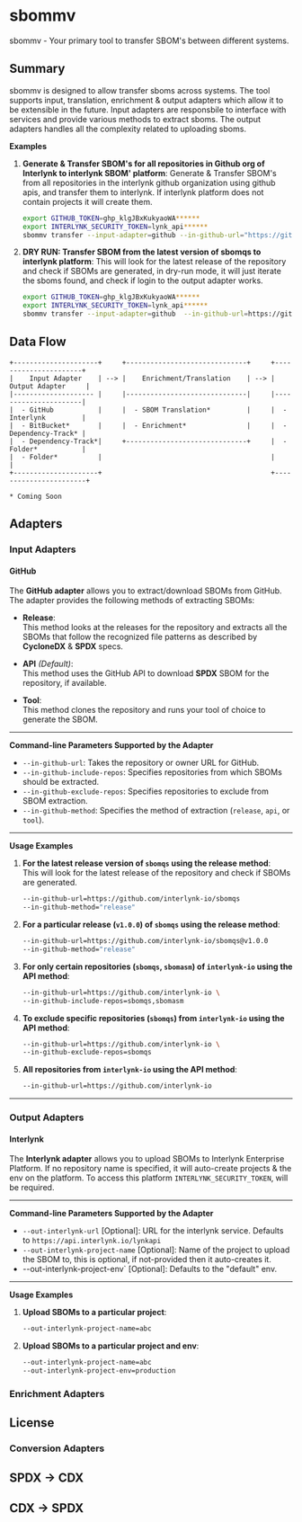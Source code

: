# sbommv

sbommv - Your primary tool to transfer SBOM's between different systems.

## Summary

sbommv is designed to allow transfer sboms across systems. The tool supports input, translation, enrichment & output adapters which allow it to be extensible in the future. Input adapters are responsbile to interface with services and provide various methods to extract sboms. The output adapters handles all the complexity related to uploading sboms. 

**Examples**

1. **Generate & Transfer SBOM's for all repositories in Github org of Interlynk to interlynk SBOM' platform**:
   Generate & Transfer SBOM's from all repositories in the interlynk github organization using github apis, and transfer them to interlynk. If interlynk platform does not contain projects it will create them.

   ```bash
   export GITHUB_TOKEN=ghp_klgJBxKukyaoWA******
   export INTERLYNK_SECURITY_TOKEN=lynk_api******
   sbommv transfer --input-adapter=github --in-github-url="https://github.com/interlynk-io" --output-adapter=interlynk --out-interlynk-url="http://localhost:3000/lynkapi"
   ```

2. **DRY RUN: Transfer SBOM from the latest version of sbomqs to interlynk platform**:
  This will look for the latest release of the repository and check if SBOMs are generated, in dry-run mode, it will just iterate the sboms found, and check if login to the output adapter works.

   ```bash
   export GITHUB_TOKEN=ghp_klgJBxKukyaoWA******
   export INTERLYNK_SECURITY_TOKEN=lynk_api******
   sbommv transfer --input-adapter=github  --in-github-url=https://github.com/interlynk-io/sbomqs --in-github-method="release" --output-adapter=interlynk  --out-interlynk-url=https://api.interlynk.io/lynkapi --dry-run
   ```


## Data Flow 
```
+---------------------+     +------------------------------+     +----------------------+
|    Input Adapter    | --> |    Enrichment/Translation    | --> |   Output Adapter     |
|-------------------- |     |------------------------------|     |----------------------|
|  - GitHub           |     |  - SBOM Translation*         |     |  - Interlynk         |
|  - BitBucket*       |     |  - Enrichment*               |     |  - Dependency-Track* |
|  - Dependency-Track*|     +------------------------------+     |  - Folder*           |
|  - Folder*          |                                          |                      |
+---------------------+                                          +-----------------------+

* Coming Soon
```

## Adapters 


### Input Adapters

#### GitHub

The **GitHub adapter** allows you to extract/download SBOMs from GitHub. The adapter provides the following methods of extracting SBOMs:

- **Release**:  
  This method looks at the releases for the repository and extracts all the SBOMs that follow the recognized file patterns as described by **CycloneDX** & **SPDX** specs.

- **API** *(Default)*:  
  This method uses the GitHub API to download **SPDX** SBOM for the repository, if available.

- **Tool**:  
  This method clones the repository and runs your tool of choice to generate the SBOM.

---

**Command-line Parameters Supported by the Adapter**

- `--in-github-url`: Takes the repository or owner URL for GitHub.  
- `--in-github-include-repos`: Specifies repositories from which SBOMs should be extracted.  
- `--in-github-exclude-repos`: Specifies repositories to exclude from SBOM extraction.  
- `--in-github-method`: Specifies the method of extraction (`release`, `api`, or `tool`).  

---

**Usage Examples**

1. **For the latest release version of `sbomqs` using the release method**:  
   This will look for the latest release of the repository and check if SBOMs are generated.

   ```bash
   --in-github-url=https://github.com/interlynk-io/sbomqs
   --in-github-method="release"
   ```

2. **For a particular release (`v1.0.0`) of `sbomqs` using the release method**:

   ```bash
   --in-github-url=https://github.com/interlynk-io/sbomqs@v1.0.0
   --in-github-method="release"
   ```

3. **For only certain repositories (`sbomqs`, `sbomasm`) of `interlynk-io` using the API method**:

   ```bash
   --in-github-url=https://github.com/interlynk-io \
   --in-github-include-repos=sbomqs,sbomasm 
   ```

4. **To exclude specific repositories (`sbomqs`) from `interlynk-io` using the API method**:

   ```bash
   --in-github-url=https://github.com/interlynk-io \
   --in-github-exclude-repos=sbomqs 
   ```

4. **All repositories from `interlynk-io` using the API method**:

   ```bash
   --in-github-url=https://github.com/interlynk-io 
   ```

---


### Output Adapters 

#### Interlynk

The **Interlynk adapter** allows you to upload SBOMs to Interlynk Enterprise Platform. If no repository name is specified, it will auto-create projects & the env on the platform.
To access this platform `INTERLYNK_SECURITY_TOKEN`, will be required. 

---

**Command-line Parameters Supported by the Adapter**

- `--out-interlynk-url` [Optional]: URL for the interlynk service. Defaults to `https://api.interlynk.io/lynkapi`  
- `--out-interlynk-project-name` [Optional]:  Name of the project to upload the SBOM to, this is optional, if not-provided then it auto-creates it. 
- --out-interlynk-project-env` [Optional]: Defaults to the "default" env.   

---

**Usage Examples**

1. **Upload SBOMs to a particular project**:  

   ```bash
   --out-interlynk-project-name=abc
   ```

2. **Upload SBOMs to a particular project and env**:  

   ```bash
   --out-interlynk-project-name=abc
   --out-interlynk-project-env=production
   ```
   
### Enrichment Adapters 
## License 

### Conversion Adapters
## SPDX -> CDX 

## CDX -> SPDX
